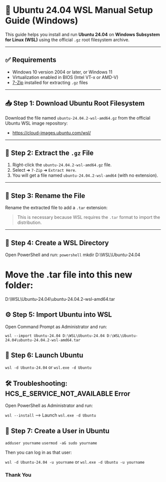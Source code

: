 # 🐧 Ubuntu 24.04 WSL Manual Setup Guide (Windows)

This guide helps you install and run **Ubuntu 24.04** on **Windows Subsystem for Linux (WSL)** using the official `.gz` root filesystem archive.

---

## ✅ Requirements

- Windows 10 version 2004 or later, or Windows 11
- Virtualization enabled in BIOS (Intel VT-x or AMD-V)
- [7-Zip](https://www.7-zip.org/download.html) installed for extracting `.gz` files

---

## 📥 Step 1: Download Ubuntu Root Filesystem

Download the file named `ubuntu-24.04.2-wsl-amd64.gz` from the official Ubuntu WSL image repository:
- https://cloud-images.ubuntu.com/wsl/

---

## 📂 Step 2: Extract the `.gz` File

1. Right-click the `ubuntu-24.04.2-wsl-amd64.gz` file.
2. Select ➜ `7-Zip` ➜ `Extract Here`.
3. You will get a file named `ubuntu-24.04.2-wsl-amd64` (with no extension).

---

## 📝 Step 3: Rename the File

Rename the extracted file to add a `.tar` extension:

> This is necessary because WSL requires the `.tar` format to import the distribution.

---

## 📁 Step 4: Create a WSL Directory

Open PowerShell and run:
```powershell```
mkdir D:\WSL\Ubuntu-24.04

# Move the .tar file into this new folder:

D:\WSL\Ubuntu-24.04\ubuntu-24.04.2-wsl-amd64.tar

## ⚙️ Step 5: Import Ubuntu into WSL

Open Command Prompt as Administrator and run:

`wsl --import Ubuntu-24.04 D:\WSL\Ubuntu-24.04 D:\WSL\Ubuntu-24.04\ubuntu-24.04.2-wsl-amd64.tar`

## 🚀 Step 6: Launch Ubuntu

`wsl -d Ubuntu-24.04` or `wsl.exe -d Ubuntu`

## 🛠️ Troubleshooting: HCS_E_SERVICE_NOT_AVAILABLE Error

Open PowerShell as Administrator and run:

`wsl --install` --> Launch `wsl.exe -d Ubuntu`

## 👤 Step 7: Create a User in Ubuntu

`adduser yourname`
`usermod -aG sudo yourname`

Then you can log in as that user:

`wsl -d Ubuntu-24.04 -u yourname` or `wsl.exe -d Ubuntu -u yourname`


### Thank You
